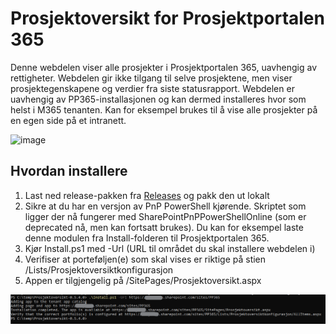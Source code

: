 # Prosjektoversikt for Prosjektportalen 365

Denne webdelen viser alle prosjekter i Prosjektportalen 365, uavhengig av rettigheter. Webdelen gir ikke tilgang til selve prosjektene, men viser prosjektegenskapene og verdier fra siste statusrapport. Webdelen er uavhengig av PP365-installasjonen og kan dermed installeres hvor som helst i M365 tenanten. Kan for eksempel brukes til å vise alle prosjekter på en egen side på et intranett.

![image](https://user-images.githubusercontent.com/1837390/138763891-39aab217-59a8-4a08-b276-15cca540f80f.png)

## Hvordan installere

1. Last ned release-pakken fra [Releases](https://github.com/Puzzlepart/prosjektportalen365-addons/releases) og pakk den ut lokalt
2. Sikre at du har en versjon av PnP PowerShell kjørende. Skriptet som ligger der nå fungerer med SharePointPnPPowerShellOnline (som er deprecated nå, men kan fortsatt brukes). Du kan for eksempel laste denne modulen fra Install-folderen til Prosjektportalen 365.
3. Kjør Install.ps1 med -Url (URL til området du skal installere webdelen i)
4. Verifiser at porteføljen(e) som skal vises er riktige på stien /Lists/Prosjektoversiktkonfigurasjon
5. Appen er tilgjengelig på /SitePages/Prosjektoversikt.aspx

![install-screenshot](./install-screenshot.png)